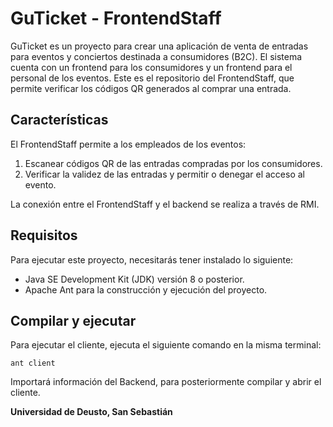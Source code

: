 # GuTicket - FrontendStaff

GuTicket es un proyecto para crear una aplicación de venta de entradas para eventos y conciertos destinada a consumidores (B2C). El sistema cuenta con un frontend para los consumidores y un frontend para el personal de los eventos. Este es el repositorio del FrontendStaff, que permite verificar los códigos QR generados al comprar una entrada.

## Características

El FrontendStaff permite a los empleados de los eventos:

1. Escanear códigos QR de las entradas compradas por los consumidores.
2. Verificar la validez de las entradas y permitir o denegar el acceso al evento.

La conexión entre el FrontendStaff y el backend se realiza a través de RMI.

## Requisitos

Para ejecutar este proyecto, necesitarás tener instalado lo siguiente:

- Java SE Development Kit (JDK) versión 8 o posterior.
- Apache Ant para la construcción y ejecución del proyecto.

## Compilar y ejecutar

Para ejecutar el cliente, ejecuta el siguiente comando en la misma terminal:

```ant client```

Importará información del Backend, para posteriormente compilar y abrir el cliente.

**Universidad de Deusto, San Sebastián**